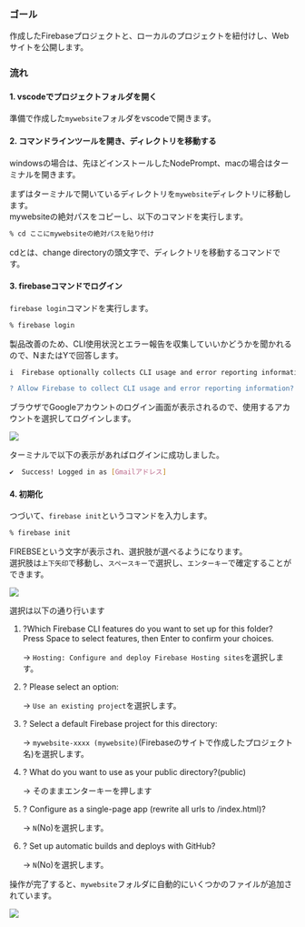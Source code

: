 ### ゴール

作成したFirebaseプロジェクトと、ローカルのプロジェクトを紐付けし、Webサイトを公開します。  

### 流れ

#### 1. vscodeでプロジェクトフォルダを開く

準備で作成した`mywebsite`フォルダをvscodeで開きます。  

#### 2. コマンドラインツールを開き、ディレクトリを移動する

windowsの場合は、先ほどインストールしたNodePrompt、macの場合はターミナルを開きます。  

まずはターミナルで開いているディレクトリを`mywebsite`ディレクトリに移動します。  
mywebsiteの絶対パスをコピーし、以下のコマンドを実行します。  

```sh
% cd ここにmywebsiteの絶対パスを貼り付け
```
cdとは、change directoryの頭文字で、ディレクトリを移動するコマンドです。  

#### 3. firebaseコマンドでログイン

`firebase login`コマンドを実行します。  
```sh
% firebase login
```

製品改善のため、CLI使用状況とエラー報告を収集していいかどうかを聞かれるので、NまたはYで回答します。  
```sh
i  Firebase optionally collects CLI usage and error reporting information to help improve our products. Data is collected in accordance with Google's privacy policy (https://policies.google.com/privacy) and is not used to identify you.

? Allow Firebase to collect CLI usage and error reporting information?
```

ブラウザでGoogleアカウントのログイン画面が表示されるので、使用するアカウントを選択してログインします。  

![](https://product-core.s3-ap-northeast-1.amazonaws.com/textbook328/2021020316595513_cli_login.png)

ターミナルで以下の表示があればログインに成功しました。  
```sh
✔  Success! Logged in as [Gmailアドレス]
```

#### 4. 初期化

つづいて、`firebase init`というコマンドを入力します。  
```sh
% firebase init
```

FIREBSEという文字が表示され、選択肢が選べるようになります。  
選択肢は`上下矢印`で移動し、`スペースキー`で選択し、`エンターキー`で確定することができます。  

![](https://product-core.s3-ap-northeast-1.amazonaws.com/textbook328/2021020316595816_firebase_init.png)


選択は以下の通り行います

1. ?Which Firebase CLI features do you want to set up for this folder? Press Space to select features, then Enter to confirm your choices.

    → `Hosting: Configure and deploy Firebase Hosting sites`を選択します。

2. ? Please select an option:

    → `Use an existing project`を選択します。  

3. ? Select a default Firebase project for this directory:

    → `mywebsite-xxxx (mywebsite)`(Firebaseのサイトで作成したプロジェクト名)を選択します。

4. ? What do you want to use as your public directory?(public)

    → そのままエンターキーを押します

5. ? Configure as a single-page app (rewrite all urls to /index.html)?

    → `N`(No)を選択します。

6. ? Set up automatic builds and deploys with GitHub?

    → `N`(No)を選択します。

操作が完了すると、`mywebsite`フォルダに自動的にいくつかのファイルが追加されています。  

![](https://product-core.s3-ap-northeast-1.amazonaws.com/textbook328/2021020317001023_firebase_初期化完了.png)